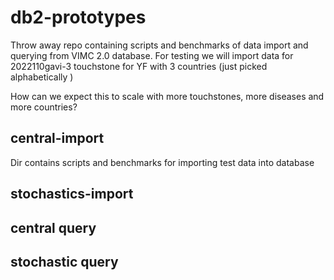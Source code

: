 # db2-prototypes

Throw away repo containing scripts and benchmarks of data import and querying from VIMC 2.0 database. For testing we will import data for 2022110gavi-3 touchstone for YF with 3 countries (just picked alphabetically )

How can we expect this to scale with more touchstones, more diseases and more countries?

## central-import

Dir contains scripts and benchmarks for importing test data into database

## stochastics-import

## central query

## stochastic query